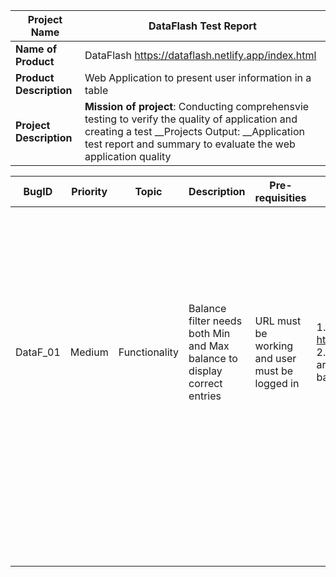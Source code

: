 
| Project Name            | DataFlash Test Report                                                                                                                                                                                              |
| ----------------------- | ------------------------------------------------------------------------------------------------------------------------------------------------------------------------------------------------------------------ |
| __Name of Product__     | DataFlash https://dataflash.netlify.app/index.html                                                                                                                                                                 |
| __Product Description__ | Web Application to present user information in a table                                                                                                                                                             |
| __Project Description__ | **Mission of project**: Conducting comprehensvie testing to verify the quality of application and creating a test __Projects Output: __Application test report and summary to evaluate the web application quality |


| BugID    | Priority | Topic         | Description                                                              | Pre-requisities                                | Test Steps                                                                                                                                       | Expected result                                                                                                                                                   | Actual result                                                                           | Screenshot                           | Environment                                |     |
| -------- | -------- | ------------- | ------------------------------------------------------------------------ | ---------------------------------------------- | ------------------------------------------------------------------------------------------------------------------------------------------------ | ----------------------------------------------------------------------------------------------------------------------------------------------------------------- | --------------------------------------------------------------------------------------- | ------------------------------------ | ------------------------------------------ | --- |
| DataF_01 | Medium   | Functionality | Balance filter needs both Min and Max balance to display correct entries | URL must be working and user must be logged in | 1. Open URL https://dataflash.netlify.app/index.html 2. Login with given password 3. Give argument to Balance filter Max balance (or vice versa) | User should see correct entries even when only of the argument is given (max or min balance) so the default value of Min balance is 0 and Max balance is infinity | It displays all the entries when only one of the argument is given (Max or Min balance) | ![[Pasted image 20240327173829.png]] | Vivaldi 6.6.3271.53 on Windows 11 Pro 23H2 |     |
|          |          |               |                                                                          |                                                |                                                                                                                                                  |                                                                                                                                                                   |                                                                                         |                                      |                                            |     |
|          |          |               |                                                                          |                                                |                                                                                                                                                  |                                                                                                                                                                   |                                                                                         |                                      |                                            |     |
|          |          |               |                                                                          |                                                |                                                                                                                                                  |                                                                                                                                                                   |                                                                                         |                                      |                                            |     |
|          |          |               |                                                                          |                                                |                                                                                                                                                  |                                                                                                                                                                   |                                                                                         |                                      |                                            |     |
|          |          |               |                                                                          |                                                |                                                                                                                                                  |                                                                                                                                                                   |                                                                                         |                                      |                                            |     |
|          |          |               |                                                                          |                                                |                                                                                                                                                  |                                                                                                                                                                   |                                                                                         |                                      |                                            |     |
|          |          |               |                                                                          |                                                |                                                                                                                                                  |                                                                                                                                                                   |                                                                                         |                                      |                                            |     |
|          |          |               |                                                                          |                                                |                                                                                                                                                  |                                                                                                                                                                   |                                                                                         |                                      |                                            |     |
|          |          |               |                                                                          |                                                |                                                                                                                                                  |                                                                                                                                                                   |                                                                                         |                                      |                                            |     |
|          |          |               |                                                                          |                                                |                                                                                                                                                  |                                                                                                                                                                   |                                                                                         |                                      |                                            |     |
|          |          |               |                                                                          |                                                |                                                                                                                                                  |                                                                                                                                                                   |                                                                                         |                                      |                                            |     |
|          |          |               |                                                                          |                                                |                                                                                                                                                  |                                                                                                                                                                   |                                                                                         |                                      |                                            |     |
|          |          |               |                                                                          |                                                |                                                                                                                                                  |                                                                                                                                                                   |                                                                                         |                                      |                                            |     |
|          |          |               |                                                                          |                                                |                                                                                                                                                  |                                                                                                                                                                   |                                                                                         |                                      |                                            |     |
|          |          |               |                                                                          |                                                |                                                                                                                                                  |                                                                                                                                                                   |                                                                                         |                                      |                                            |     |
|          |          |               |                                                                          |                                                |                                                                                                                                                  |                                                                                                                                                                   |                                                                                         |                                      |                                            |     |
|          |          |               |                                                                          |                                                |                                                                                                                                                  |                                                                                                                                                                   |                                                                                         |                                      |                                            |     |
|          |          |               |                                                                          |                                                |                                                                                                                                                  |                                                                                                                                                                   |                                                                                         |                                      |                                            |     |
